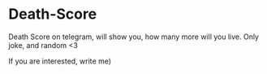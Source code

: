# Death-Score
Death Score on telegram, will show you, how many more will you live. Only joke, and random &lt;3

If you are interested, writе me)
